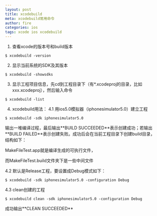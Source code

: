 ```yaml
---
layout: post
title: xcodebuild
meta: xcodebuild常用命令
author: fire
categories: ios 
tags: xcode ios xcodebuild
---
```


1. 查看xcode的版本号和build版本

~~~
$ xcodebuild -version
~~~

2. 显示当前系统的SDK及其版本

~~~
$ xcodebuild -showsdks
~~~

3. 显示工程项目信息，先cd到工程目录下（有*.xcodeproj的目录，比如xxx.xcodeproj），然后输入命令

~~~
$ xcodebuild -list
~~~

4. xcodebuild用法：
4.1 用ios5.0模拟器（iphonesimulator5.0）建立工程

~~~
$ xcodebuild -sdk iphonesimulator5.0
~~~

输出一堆编译过程，最后输出\*\*BUILD SUCCEEDED\*\*表示创建成功；若输出\*\*BUILD FAILED\*\*表示创建失败。成功后会在当前工程目录下创建build目录，结构如下：

MakeFileTest.app就是编译生成的可执行文件，

而MakeFileTest.build文件夹下是一些中间文件

4.2 默认是Release工程，要设置成Debug模式如下：

~~~
$ xcodebuild -sdk iphonesimulator5.0 -configuration Debug
~~~

4.3 clean创建的工程

~~~
$ xcodebuild clean -sdk iphonesimulator5.0 -configuration Debug
~~~

成功输出\*\*CLEAN SUCCEEDED\*\*
